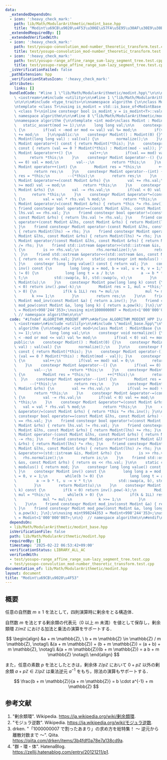 ```yaml
---
data:
  _extendedDependsOn:
  - icon: ':heavy_check_mark:'
    path: lib/Math/ModularArithmetic/modint_base.hpp
    title: "Modint\u69CB\u9020\u4F53\u306E\u57FA\u5E95\u30AF\u30E9\u30B9"
  _extendedRequiredBy: []
  _extendedVerifiedWith:
  - icon: ':heavy_check_mark:'
    path: test/yosupo-convolution_mod-number_theoretic_transform.test.cpp
    title: test/yosupo-convolution_mod-number_theoretic_transform.test.cpp
  - icon: ':heavy_check_mark:'
    path: test/yosupo-range_affine_range_sum-lazy_segment_tree.test.cpp
    title: test/yosupo-range_affine_range_sum-lazy_segment_tree.test.cpp
  _isVerificationFailed: false
  _pathExtension: hpp
  _verificationStatusIcon: ':heavy_check_mark:'
  attributes:
    links: []
  bundledCode: "#line 1 \"lib/Math/ModularArithmetic/modint.hpp\"\n\n\n\n#include\
    \ <iostream>\n#include <utility>\n\n#line 1 \"lib/Math/ModularArithmetic/modint_base.hpp\"\
    \n\n\n\n#include <type_traits>\n\nnamespace algorithm {\n\nclass ModintBase {};\n\
    \ntemplate <class T>\nusing is_modint = std::is_base_of<ModintBase, T>;\n\ntemplate\
    \ <class T>\ninline constexpr bool is_modint_v = is_modint<T>::value;\n\n}  //\
    \ namespace algorithm\n\n\n#line 8 \"lib/Math/ModularArithmetic/modint.hpp\"\n\
    \nnamespace algorithm {\n\ntemplate <int mod>\nclass Modint : ModintBase {\n \
    \   static_assert(mod >= 1);\n\n    long long val;\n\n    constexpr void normalize()\
    \ {\n        if(val < -mod or mod <= val) val %= mod;\n        if(val < 0) val\
    \ += mod;\n    }\n\npublic:\n    constexpr Modint() : Modint(0) {}\n    constexpr\
    \ Modint(long long val) : val(val) {\n        normalize();\n    }\n\n    constexpr\
    \ Modint operator+() const { return Modint(*this); }\n    constexpr Modint operator-()\
    \ const { return (val == 0 ? Modint(*this) : Modint(mod - val)); }\n    constexpr\
    \ Modint &operator++() {\n        val++;\n        if(val == mod) val = 0;\n  \
    \      return *this;\n    }\n    constexpr Modint &operator--() {\n        if(val\
    \ == 0) val = mod;\n        val--;\n        return *this;\n    }\n    constexpr\
    \ Modint operator++(int) {\n        Modint res = *this;\n        ++(*this);\n\
    \        return res;\n    }\n    constexpr Modint operator--(int) {\n        Modint\
    \ res = *this;\n        --(*this);\n        return res;\n    }\n    constexpr\
    \ Modint &operator+=(const Modint &rhs) {\n        val += rhs.val;\n        if(val\
    \ >= mod) val -= mod;\n        return *this;\n    }\n    constexpr Modint &operator-=(const\
    \ Modint &rhs) {\n        val -= rhs.val;\n        if(val < 0) val += mod;\n \
    \       return *this;\n    }\n    constexpr Modint &operator*=(const Modint &rhs)\
    \ {\n        val = val * rhs.val % mod;\n        return *this;\n    }\n    constexpr\
    \ Modint &operator/=(const Modint &rhs) { return *this *= rhs.inv(); }\n\n   \
    \ friend constexpr bool operator==(const Modint &lhs, const Modint &rhs) { return\
    \ lhs.val == rhs.val; }\n    friend constexpr bool operator!=(const Modint &lhs,\
    \ const Modint &rhs) { return lhs.val != rhs.val; }\n    friend constexpr Modint\
    \ operator+(const Modint &lhs, const Modint &rhs) { return Modint(lhs) += rhs;\
    \ }\n    friend constexpr Modint operator-(const Modint &lhs, const Modint &rhs)\
    \ { return Modint(lhs) -= rhs; }\n    friend constexpr Modint operator*(const\
    \ Modint &lhs, const Modint &rhs) { return Modint(lhs) *= rhs; }\n    friend constexpr\
    \ Modint operator/(const Modint &lhs, const Modint &rhs) { return Modint(lhs)\
    \ /= rhs; }\n    friend std::istream &operator>>(std::istream &is, Modint &rhs)\
    \ {\n        is >> rhs.val;\n        rhs.normalize();\n        return is;\n  \
    \  }\n    friend std::ostream &operator<<(std::ostream &os, const Modint &rhs)\
    \ { return os << rhs.val; }\n\n    static constexpr int modulus() { return mod;\
    \ }\n    constexpr long long value() const { return val; }\n    constexpr Modint\
    \ inv() const {\n        long long a = mod, b = val, u = 0, v = 1;\n        while(b\
    \ != 0) {\n            long long t = a / b;\n            a -= b * t, u -= v *\
    \ t;\n            std::swap(a, b), std::swap(u, v);\n        }\n        return\
    \ Modint(u);\n    }\n    constexpr Modint pow(long long k) const {\n        if(k\
    \ < 0) return inv().pow(-k);\n        Modint res = 1, mul = *this;\n        while(k\
    \ > 0) {\n            if(k & 1LL) res *= mul;\n            mul *= mul;\n     \
    \       k >>= 1;\n        }\n        return res;\n    }\n\n    friend constexpr\
    \ Modint mod_inv(const Modint &a) { return a.inv(); }\n    friend constexpr Modint\
    \ mod_pow(const Modint &a, long long k) { return a.pow(k); }\n};\n\nusing mint998244353\
    \ = Modint<998'244'353>;\nusing mint1000000007 = Modint<1'000'000'007>;\n\n} \
    \ // namespace algorithm\n\n\n"
  code: "#ifndef ALGORITHM_MODINT_HPP\n#define ALGORITHM_MODINT_HPP 1\n\n#include\
    \ <iostream>\n#include <utility>\n\n#include \"modint_base.hpp\"\n\nnamespace\
    \ algorithm {\n\ntemplate <int mod>\nclass Modint : ModintBase {\n    static_assert(mod\
    \ >= 1);\n\n    long long val;\n\n    constexpr void normalize() {\n        if(val\
    \ < -mod or mod <= val) val %= mod;\n        if(val < 0) val += mod;\n    }\n\n\
    public:\n    constexpr Modint() : Modint(0) {}\n    constexpr Modint(long long\
    \ val) : val(val) {\n        normalize();\n    }\n\n    constexpr Modint operator+()\
    \ const { return Modint(*this); }\n    constexpr Modint operator-() const { return\
    \ (val == 0 ? Modint(*this) : Modint(mod - val)); }\n    constexpr Modint &operator++()\
    \ {\n        val++;\n        if(val == mod) val = 0;\n        return *this;\n\
    \    }\n    constexpr Modint &operator--() {\n        if(val == 0) val = mod;\n\
    \        val--;\n        return *this;\n    }\n    constexpr Modint operator++(int)\
    \ {\n        Modint res = *this;\n        ++(*this);\n        return res;\n  \
    \  }\n    constexpr Modint operator--(int) {\n        Modint res = *this;\n  \
    \      --(*this);\n        return res;\n    }\n    constexpr Modint &operator+=(const\
    \ Modint &rhs) {\n        val += rhs.val;\n        if(val >= mod) val -= mod;\n\
    \        return *this;\n    }\n    constexpr Modint &operator-=(const Modint &rhs)\
    \ {\n        val -= rhs.val;\n        if(val < 0) val += mod;\n        return\
    \ *this;\n    }\n    constexpr Modint &operator*=(const Modint &rhs) {\n     \
    \   val = val * rhs.val % mod;\n        return *this;\n    }\n    constexpr Modint\
    \ &operator/=(const Modint &rhs) { return *this *= rhs.inv(); }\n\n    friend\
    \ constexpr bool operator==(const Modint &lhs, const Modint &rhs) { return lhs.val\
    \ == rhs.val; }\n    friend constexpr bool operator!=(const Modint &lhs, const\
    \ Modint &rhs) { return lhs.val != rhs.val; }\n    friend constexpr Modint operator+(const\
    \ Modint &lhs, const Modint &rhs) { return Modint(lhs) += rhs; }\n    friend constexpr\
    \ Modint operator-(const Modint &lhs, const Modint &rhs) { return Modint(lhs)\
    \ -= rhs; }\n    friend constexpr Modint operator*(const Modint &lhs, const Modint\
    \ &rhs) { return Modint(lhs) *= rhs; }\n    friend constexpr Modint operator/(const\
    \ Modint &lhs, const Modint &rhs) { return Modint(lhs) /= rhs; }\n    friend std::istream\
    \ &operator>>(std::istream &is, Modint &rhs) {\n        is >> rhs.val;\n     \
    \   rhs.normalize();\n        return is;\n    }\n    friend std::ostream &operator<<(std::ostream\
    \ &os, const Modint &rhs) { return os << rhs.val; }\n\n    static constexpr int\
    \ modulus() { return mod; }\n    constexpr long long value() const { return val;\
    \ }\n    constexpr Modint inv() const {\n        long long a = mod, b = val, u\
    \ = 0, v = 1;\n        while(b != 0) {\n            long long t = a / b;\n   \
    \         a -= b * t, u -= v * t;\n            std::swap(a, b), std::swap(u, v);\n\
    \        }\n        return Modint(u);\n    }\n    constexpr Modint pow(long long\
    \ k) const {\n        if(k < 0) return inv().pow(-k);\n        Modint res = 1,\
    \ mul = *this;\n        while(k > 0) {\n            if(k & 1LL) res *= mul;\n\
    \            mul *= mul;\n            k >>= 1;\n        }\n        return res;\n\
    \    }\n\n    friend constexpr Modint mod_inv(const Modint &a) { return a.inv();\
    \ }\n    friend constexpr Modint mod_pow(const Modint &a, long long k) { return\
    \ a.pow(k); }\n};\n\nusing mint998244353 = Modint<998'244'353>;\nusing mint1000000007\
    \ = Modint<1'000'000'007>;\n\n}  // namespace algorithm\n\n#endif\n"
  dependsOn:
  - lib/Math/ModularArithmetic/modint_base.hpp
  isVerificationFile: false
  path: lib/Math/ModularArithmetic/modint.hpp
  requiredBy: []
  timestamp: '2025-02-22 06:53:42+09:00'
  verificationStatus: LIBRARY_ALL_AC
  verifiedWith:
  - test/yosupo-range_affine_range_sum-lazy_segment_tree.test.cpp
  - test/yosupo-convolution_mod-number_theoretic_transform.test.cpp
documentation_of: lib/Math/ModularArithmetic/modint.hpp
layout: document
title: "Modint\u69CB\u9020\u4F53"
---
```



## 概要

任意の自然数 $m \geq 1$ を法として，四則演算時に剰余をとる構造体．

自然数 $m$ を法とする剰余類の代表元（$0$ 以上 $m$ 未満）を値として保存し，剰余類環 $\mathbb{Z}/m\mathbb{Z}$ における加法と乗法の演算をサポートする．

$$
\begin{align}
&a + m \mathbb{Z}, \ b + m \mathbb{Z} \in \mathbb{Z} / m \mathbb{Z}, \notag\\
&(a + m \mathbb{Z}) + (b + m \mathbb{Z}) = (a + b) + m \mathbb{Z}, \notag\\
&(a + m \mathbb{Z})(b + m \mathbb{Z}) = a b + m \mathbb{Z} \notag\\
\end{align}
$$

また，任意の素数 $p$ を法としたときは，剰余体 $\mathbb{Z}/p\mathbb{Z}$ において $0+p\mathbb{Z}$ 以外の剰余類  $a+p\mathbb{Z} \in \mathbb{Z}/p\mathbb{Z}$ は乗法逆元 $a^{-1}$ をもち，除法の演算もサポートする．

$$
\frac{b + m \mathbb{Z}}{a + m \mathbb{Z}} = b \cdot a^{-1} + m \mathbb{Z}
$$


## 参考文献

1. "剰余類環". Wikipedia. <https://ja.wikipedia.org/wiki/剰余類環>.
1. "モジュラ逆数". Wikipedia. <https://ja.wikipedia.org/wiki/モジュラ逆数>.
1. drken. "「1000000007 で割ったあまり」の求め方を総特集！ 〜 逆元から離散対数まで 〜". Qiita. <https://qiita.com/drken/items/3b4fdf0a78e7a138cd9a>.
1. "群・環・体". HatenaBlog. <https://zellij.hatenablog.com/entry/20121211/p1>.
